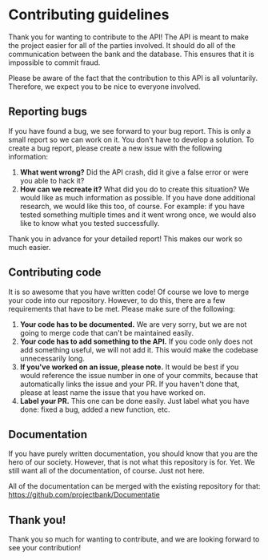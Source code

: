 # Contributing guidelines

Thank you for wanting to contribute to the API! The API is meant to make the project easier for all of the parties involved. It should do all of the communication between the bank and the database. This ensures that it is impossible to commit fraud.

Please be aware of the fact that the contribution to this API is all voluntarily. Therefore, we expect you to be nice to everyone involved.

## Reporting bugs

If you have found a bug, we see forward to your bug report. This is only a small report so we can work on it. You don't have to develop a solution. To create a bug report, please create a new issue with the following information:

1. **What went wrong?** Did the API crash, did it give a false error or were you able to hack it?
2. **How can we recreate it?** What did you do to create this situation? We would like as much information as possible. If you have done additional research, we would like this too, of course. For example: if you have tested something multiple times and it went wrong once, we would also like to know what you tested successfully.

Thank you in advance for your detailed report! This makes our work so much easier.

## Contributing code

It is so awesome that you have written code! Of course we love to merge your code into our repository. However, to do this, there are a few requirements that have to be met. Please make sure of the following:

1. **Your code has to be documented.** We are very sorry, but we are not going to merge code that can't be maintained easily.
2. **Your code has to add something to the API.** If you code only does not add something useful, we will not add it. This would make the codebase unnecessarily long.
3. **If you've worked on an issue, please note.** It would be best if you would reference the issue number in one of your commits, because that automatically links the issue and your PR. If you haven't done that, please at least name the issue that you have worked on.
4. **Label your PR.** This one can be done easily. Just label what you have done: fixed a bug, added a new function, etc.

## Documentation

If you have purely written documentation, you should know that you are the hero of our society. However, that is not what this repository is for. Yet. We still want all of the documentation, of course. Just not here.

All of the documentation can be merged with the existing repository for that: https://github.com/projectbank/Documentatie

## Thank you!

Thank you so much for wanting to contribute, and we are looking forward to see your contribution!
